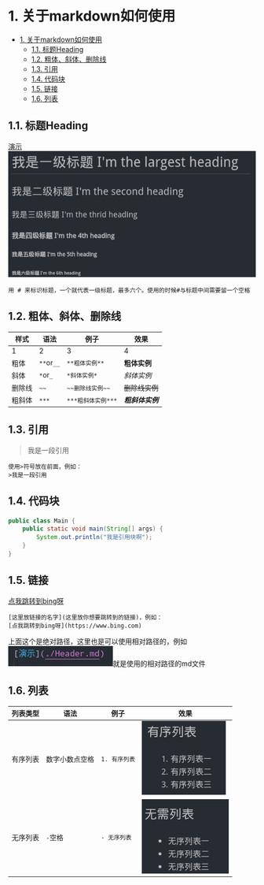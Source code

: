 # 1. 关于markdown如何使用

- [1. 关于markdown如何使用](#1-%e5%85%b3%e4%ba%8emarkdown%e5%a6%82%e4%bd%95%e4%bd%bf%e7%94%a8)
  - [1.1. 标题Heading](#11-%e6%a0%87%e9%a2%98heading)
  - [1.2. 粗体、斜体、删除线](#12-%e7%b2%97%e4%bd%93%e6%96%9c%e4%bd%93%e5%88%a0%e9%99%a4%e7%ba%bf)
  - [1.3. 引用](#13-%e5%bc%95%e7%94%a8)
  - [1.4. 代码块](#14-%e4%bb%a3%e7%a0%81%e5%9d%97)
  - [1.5. 链接](#15-%e9%93%be%e6%8e%a5)
  - [1.6. 列表](#16-%e5%88%97%e8%a1%a8)
  
## 1.1. 标题Heading

[演示](./Header.md)
![演示](./assets/header.png)

    用 # 来标识标题，一个就代表一级标题，最多六个。使用的时候#与标题中间需要留一个空格

## 1.2. 粗体、斜体、删除线

| 样式   | 语法       | 例子               | 效果             |
| ------ | ---------- | ------------------ | ---------------- |
| 1      | 2          | 3                  | 4                |
| 粗体   | `**`or`__` | `**粗体实例**`     | **粗体实例**     |
| 斜体   | `*`or`_`   | `*斜体实例*`       | *斜体实例*       |
| 删除线 | `~~`       | `~~删除线实例~~`   | ~~删除线实例~~   |
| 粗斜体 | `***`      | `***粗斜体实例***` | ***粗斜体实例*** |

## 1.3. 引用

>我是一段引用

    使用>符号放在前面，例如：
    >我是一段引用

## 1.4. 代码块

```java
public class Main {
    public static void main(String[] args) {
        System.out.println("我是引用块啊");
    }
}
```

## 1.5. 链接

[点我跳转到bing呀](https://www.bing.com)

    [这里放链接的名字](这里放你想要跳转到的链接)，例如：
    [点我跳转到bing呀](https://www.bing.com)

上面这个是绝对路径，这里也是可以使用相对路径的，例如
![相对路径截图演示](./assets/relative-link.png)就是使用的相对路径的md文件

## 1.6. 列表

| 列表类型 | 语法           | 例子          | 效果                                |
| -------- | -------------- | ------------- | ----------------------------------- |
| 有序列表 | 数字小数点空格 | `1. 有序列表` | ![有序列表](./assets/youxuList.png) |
| 无序列表 | `-`空格        | `- 无序列表`  | ![无序列表](./assets/wuxuList.png)  |
